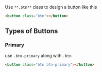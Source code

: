 Use `**.btn**` class to design a button like this

```html
<button class="btn"></button>
```

## Types of Buttons

### Primary

use `.btn-primary` along with `.btn`

```html
<button class="btn btn-primary"></button>
```